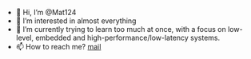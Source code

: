- 👋 Hi, I’m @Mat124
- 👀 I’m interested in almost everything
- 🌱 I’m currently trying to learn too much at once, with a focus on low-level, embedded and high-performance/low-latency systems.
- 📫 How to reach me? [mail](mailto:mrg.knight1@gmail.com)

<!---
Mat124/Mat124 is a ✨ special ✨ repository because its `README.md` (this file) appears on your GitHub profile.
You can click the Preview link to take a look at your changes.
--->
